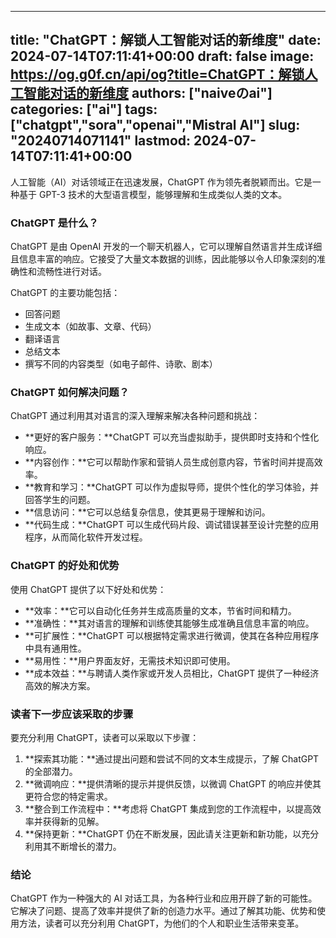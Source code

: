 
---
title: "ChatGPT：解锁人工智能对话的新维度"
date: 2024-07-14T07:11:41+00:00
draft: false
image: https://og.g0f.cn/api/og?title=ChatGPT：解锁人工智能对话的新维度
authors: ["naiveのai"]
categories: ["ai"]
tags: ["chatgpt","sora","openai","Mistral AI"]
slug: "20240714071141"
lastmod: 2024-07-14T07:11:41+00:00
---
人工智能（AI）对话领域正在迅速发展，ChatGPT 作为领先者脱颖而出。它是一种基于 GPT-3 技术的大型语言模型，能够理解和生成类似人类的文本。

### ChatGPT 是什么？

ChatGPT 是由 OpenAI 开发的一个聊天机器人，它可以理解自然语言并生成详细且信息丰富的响应。它接受了大量文本数据的训练，因此能够以令人印象深刻的准确性和流畅性进行对话。

ChatGPT 的主要功能包括：

- 回答问题
- 生成文本（如故事、文章、代码）
- 翻译语言
- 总结文本
- 撰写不同的内容类型（如电子邮件、诗歌、剧本）

### ChatGPT 如何解决问题？

ChatGPT 通过利用其对语言的深入理解来解决各种问题和挑战：

- **更好的客户服务：**ChatGPT 可以充当虚拟助手，提供即时支持和个性化响应。
- **内容创作：**它可以帮助作家和营销人员生成创意内容，节省时间并提高效率。
- **教育和学习：**ChatGPT 可以作为虚拟导师，提供个性化的学习体验，并回答学生的问题。
- **信息访问：**它可以总结复杂信息，使其更易于理解和访问。
- **代码生成：**ChatGPT 可以生成代码片段、调试错误甚至设计完整的应用程序，从而简化软件开发过程。

### ChatGPT 的好处和优势

使用 ChatGPT 提供了以下好处和优势：

- **效率：**它可以自动化任务并生成高质量的文本，节省时间和精力。
- **准确性：**其对语言的理解和训练使其能够生成准确且信息丰富的响应。
- **可扩展性：**ChatGPT 可以根据特定需求进行微调，使其在各种应用程序中具有通用性。
- **易用性：**用户界面友好，无需技术知识即可使用。
- **成本效益：**与聘请人类作家或开发人员相比，ChatGPT 提供了一种经济高效的解决方案。

### 读者下一步应该采取的步骤

要充分利用 ChatGPT，读者可以采取以下步骤：

1. **探索其功能：**通过提出问题和尝试不同的文本生成提示，了解 ChatGPT 的全部潜力。
2. **微调响应：**提供清晰的提示并提供反馈，以微调 ChatGPT 的响应并使其更符合您的特定需求。
3. **整合到工作流程中：**考虑将 ChatGPT 集成到您的工作流程中，以提高效率并获得新的见解。
4. **保持更新：**ChatGPT 仍在不断发展，因此请关注更新和新功能，以充分利用其不断增长的潜力。

### 结论

ChatGPT 作为一种强大的 AI 对话工具，为各种行业和应用开辟了新的可能性。它解决了问题、提高了效率并提供了新的创造力水平。通过了解其功能、优势和使用方法，读者可以充分利用 ChatGPT，为他们的个人和职业生活带来变革。